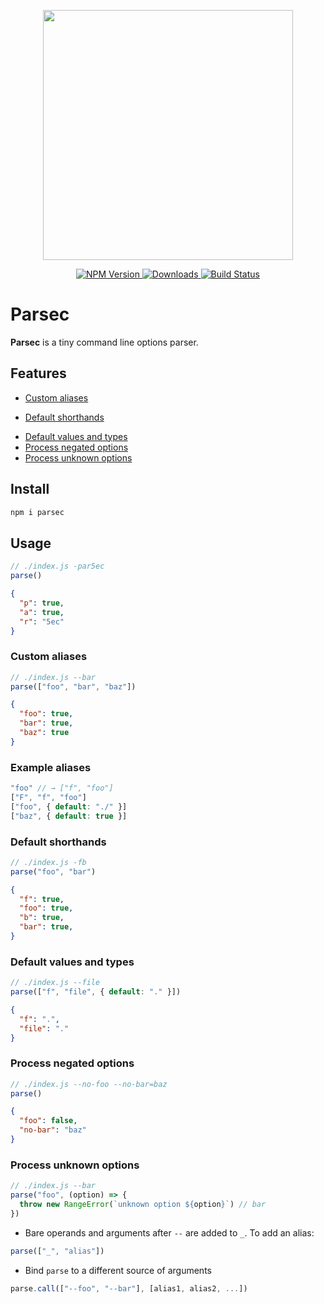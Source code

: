 <a name="parsec"></a>

<p align="center">
<a href="https://github.com/bucaran/parsec/blob/master/README.md">
<img width="400px" src="https://cloud.githubusercontent.com/assets/8317250/11606196/b85167b0-9b5b-11e5-81a6-c66e2fc694e2.png">
</a>

</p>

<p align="center">
  <a href="https://www.npmjs.org/package/parsec">
    <img src="https://img.shields.io/npm/v/parsec.svg?style=flat-square"
         alt="NPM Version">
  </a>

  <a href="https://travis-ci.org/bucaran/parsec">
    <img src="http://img.shields.io/travis/bucaran/parsec.svg?style=flat-square"
         alt="Downloads">
  </a>

  <a href="https://www.npmjs.org/package/parsec">
    <img src="http://img.shields.io/npm/dm/parsec.svg?style=flat-square"
         alt="Build Status">
  </a>
</p>


# Parsec

**Parsec** is a tiny command line options parser.

## Features

+ [Custom aliases](#custom-aliases)
* [Default shorthands](#default-shorthands)
+ [Default values and types](#default-values-and-types)
+ [Process negated options](#process-negated-options)
+ [Process unknown options](#process-unknown-options)

## Install

```sh
npm i parsec
```

## Usage

```js
// ./index.js -par5ec
parse()
```

```json
{
  "p": true,
  "a": true,
  "r": "5ec"
}
```

### Custom aliases

```js
// ./index.js --bar
parse(["foo", "bar", "baz"])
```

```json
{
  "foo": true,
  "bar": true,
  "baz": true
}
```

### Example aliases

```js
"foo" // → ["f", "foo"]
["F", "f", "foo"]
["foo", { default: "./" }]
["baz", { default: true }]
```

### Default shorthands

```js
// ./index.js -fb
parse("foo", "bar")
```

```json
{
  "f": true,
  "foo": true,
  "b": true,
  "bar": true,
}
```

### Default values and types

```js
// ./index.js --file
parse(["f", "file", { default: "." }])
```

```json
{
  "f": ".",
  "file": "."
}
```

### Process negated options

```js
// ./index.js --no-foo --no-bar=baz
parse()
```

```json
{
  "foo": false,
  "no-bar": "baz"
}
```

### Process unknown options

```js
// ./index.js --bar
parse("foo", (option) => {
  throw new RangeError(`unknown option ${option}`) // bar
})
```

* Bare operands and arguments after `--` are added to `_`. To add an alias:

```js
parse(["_", "alias"])
```

* Bind `parse` to a different source of arguments

```js
parse.call(["--foo", "--bar"], [alias1, alias2, ...])
```
